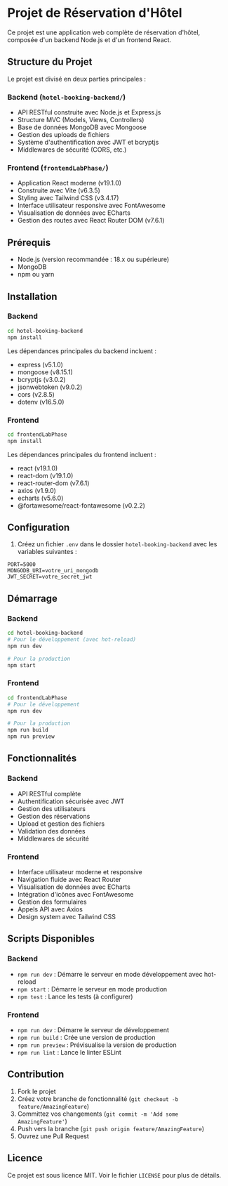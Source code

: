# Projet de Réservation d'Hôtel

Ce projet est une application web complète de réservation d'hôtel, composée d'un backend Node.js et d'un frontend React.

## Structure du Projet

Le projet est divisé en deux parties principales :

### Backend (`hotel-booking-backend/`)
- API RESTful construite avec Node.js et Express.js
- Structure MVC (Models, Views, Controllers)
- Base de données MongoDB avec Mongoose
- Gestion des uploads de fichiers
- Système d'authentification avec JWT et bcryptjs
- Middlewares de sécurité (CORS, etc.)

### Frontend (`frontendLabPhase/`)
- Application React moderne (v19.1.0)
- Construite avec Vite (v6.3.5)
- Styling avec Tailwind CSS (v3.4.17)
- Interface utilisateur responsive avec FontAwesome
- Visualisation de données avec ECharts
- Gestion des routes avec React Router DOM (v7.6.1)

## Prérequis

- Node.js (version recommandée : 18.x ou supérieure)
- MongoDB
- npm ou yarn

## Installation

### Backend

```bash
cd hotel-booking-backend
npm install
```

Les dépendances principales du backend incluent :
- express (v5.1.0)
- mongoose (v8.15.1)
- bcryptjs (v3.0.2)
- jsonwebtoken (v9.0.2)
- cors (v2.8.5)
- dotenv (v16.5.0)

### Frontend

```bash
cd frontendLabPhase
npm install
```

Les dépendances principales du frontend incluent :
- react (v19.1.0)
- react-dom (v19.1.0)
- react-router-dom (v7.6.1)
- axios (v1.9.0)
- echarts (v5.6.0)
- @fortawesome/react-fontawesome (v0.2.2)

## Configuration

1. Créez un fichier `.env` dans le dossier `hotel-booking-backend` avec les variables suivantes :
```
PORT=5000
MONGODB_URI=votre_uri_mongodb
JWT_SECRET=votre_secret_jwt
```

## Démarrage

### Backend

```bash
cd hotel-booking-backend
# Pour le développement (avec hot-reload)
npm run dev

# Pour la production
npm start
```

### Frontend

```bash
cd frontendLabPhase
# Pour le développement
npm run dev

# Pour la production
npm run build
npm run preview
```

## Fonctionnalités

### Backend
- API RESTful complète
- Authentification sécurisée avec JWT
- Gestion des utilisateurs
- Gestion des réservations
- Upload et gestion des fichiers
- Validation des données
- Middlewares de sécurité

### Frontend
- Interface utilisateur moderne et responsive
- Navigation fluide avec React Router
- Visualisation de données avec ECharts
- Intégration d'icônes avec FontAwesome
- Gestion des formulaires
- Appels API avec Axios
- Design system avec Tailwind CSS

## Scripts Disponibles

### Backend
- `npm run dev` : Démarre le serveur en mode développement avec hot-reload
- `npm start` : Démarre le serveur en mode production
- `npm test` : Lance les tests (à configurer)

### Frontend
- `npm run dev` : Démarre le serveur de développement
- `npm run build` : Crée une version de production
- `npm run preview` : Prévisualise la version de production
- `npm run lint` : Lance le linter ESLint

## Contribution

1. Fork le projet
2. Créez votre branche de fonctionnalité (`git checkout -b feature/AmazingFeature`)
3. Committez vos changements (`git commit -m 'Add some AmazingFeature'`)
4. Push vers la branche (`git push origin feature/AmazingFeature`)
5. Ouvrez une Pull Request

## Licence

Ce projet est sous licence MIT. Voir le fichier `LICENSE` pour plus de détails. 
